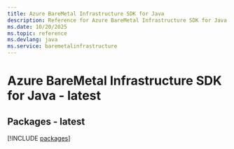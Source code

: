 ```yaml
---
title: Azure BareMetal Infrastructure SDK for Java
description: Reference for Azure BareMetal Infrastructure SDK for Java
ms.date: 10/20/2025
ms.topic: reference
ms.devlang: java
ms.service: baremetalinfrastructure
---
```

# Azure BareMetal Infrastructure SDK for Java - latest
## Packages - latest
[!INCLUDE [packages](baremetal-infrastructure-index.md)]
